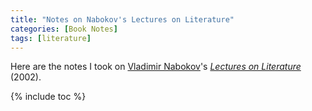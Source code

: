 ```yaml
---
title: "Notes on Nabokov's Lectures on Literature"
categories: [Book Notes]
tags: [literature]
---
```


Here are the notes I took on [Vladimir Nabokov](https://en.wikipedia.org/wiki/Vladimir_Nabokov)'s [*Lectures on Literature*](https://www.amazon.com/dp/0156027755) (2002).

{% include toc %}